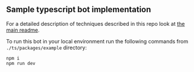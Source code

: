 ## Sample typescript bot implementation

For a detailed description of techniques described in this repo look at [the main readme](../../README.md).

To run this bot in your local environment run the following commands from `./ts/packages/example` directory:

```
npm i
npm run dev
```
